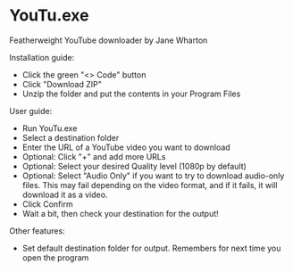 # YouTu.exe
Featherweight YouTube downloader by Jane Wharton

Installation guide:

* Click the green "<> Code" button
* Click "Download ZIP"
* Unzip the folder and put the contents in your Program Files

User guide:

* Run YouTu.exe
* Select a destination folder
* Enter the URL of a YouTube video you want to download
* Optional: Click "+" and add more URLs
* Optional: Select your desired Quality level (1080p by default)
* Optional: Select "Audio Only" if you want to try to download audio-only files. This may fail depending on the video format, and if it fails, it will download it as a video.
* Click Confirm
* Wait a bit, then check your destination for the output!

Other features:
* Set default destination folder for output. Remembers for next time you open the program
